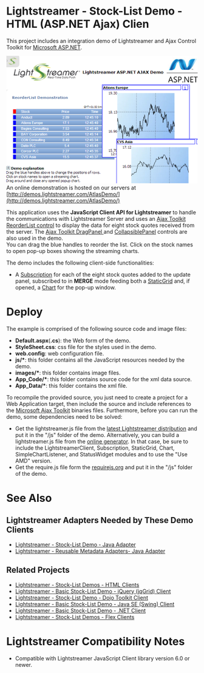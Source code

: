 # Lightstreamer - Stock-List Demo - HTML (ASP.NET Ajax) Clien #

<!-- START DESCRIPTION lightstreamer-example-stocklist-client-aspnetajax -->

This project includes an integration demo of Lightstreamer and Ajax Control Toolkit for [Microsoft ASP.NET](http://ajax.asp.net/).

[![screenshot](screen_atlas_large.png)](http://demos.lightstreamer.com/AtlasDemo/)<br>
An online demonstration is hosted on our servers at [http://demos.lightstreamer.com/AtlasDemo/](http://demos.lightstreamer.com/AtlasDemo/)

This application uses the <b>JavaScript Client API for Lightstreamer</b> to handle the communications with Lightstreamer Server and uses an [Ajax Toolkit ReorderList control](http://www.asp.net/ajaxlibrary/act_ReorderList.ashx) to display the data for eight stock quotes received from the server.
The [Ajax Toolkit DragPanel ](http://www.asp.net/ajaxlibrary/act_DragPanel.ashx) and [CollapsiblePanel](http://www.asp.net/ajaxlibrary/act_CollapsiblePanel.ashx) controls are also used in the demo.<br>
You can drag the blue handles to reorder the list. Click on the stock names to open pop-up boxes showing the streaming charts.<br>

The demo includes the following client-side functionalities:
* A [Subscription](http://www.lightstreamer.com/docs/client_javascript_uni_api/Subscription.html) for each of the eight stock quotes added to the update panel, subscribed to in <b>MERGE</b> mode feeding both a [StaticGrid](http://www.lightstreamer.com/docs/client_javascript_uni_api/StaticGrid.html) and, if opened, a [Chart](http://www.lightstreamer.com/docs/client_javascript_uni_api/Chart.html) for the pop-up window. 

<!-- END DESCRIPTION lightstreamer-example-stocklist-client-aspnetajax -->
# Deploy #

The example is comprised of the following source code and image files:
- <b>Default.aspx</b>(<b>.cs</b>): the Web form of the demo.
- <b>StyleSheet.css</b>: css file for the styles used in the demo.
- <b>web.config</b>: web configuration file.
- <b>js/*</b>: this folder contains all the JavaScript resources needed by the demo.
- <b>images/*</b>: this folder contains image files.
- <b>App_Code/*</b>: this folder contains source code for the xml data source.
- <b>App_Data/*</b>: this folder contains the xml file.

To recompile the provided source, you just need to create a project for a Web Application target, then include the source and include references to the [Microsoft Ajax Toolkit](http://ajaxcontroltoolkit.codeplex.com/releases/) binaries files.
Furthermore, before you can run the demo, some dependencies need to be solved:
- Get the lightstreamer.js file from the [latest Lightstreamer distribution](http://www.lightstreamer.com/download) and put it in the "/js" folder of the demo. Alternatively, you can build a lightstreamer.js file from the [online generator](http://www.lightstreamer.com/distros/Lightstreamer_Allegro-Presto-Vivace_5_1_1_Colosseo_20130305/Lightstreamer/DOCS-SDKs/sdk_client_javascript/tools/generator.html). In that case, be sure to include the LightstreamerClient, Subscription, StaticGrid, Chart, SimpleChartListener, and StatusWidget modules and to use the "Use AMD" version.
- Get the require.js file form the [requirejs.org](http://requirejs.org/docs/download.html) and put it in the "/js" folder of the demo.

# See Also #

## Lightstreamer Adapters Needed by These Demo Clients ##

<!-- START RELATED_ENTRIES -->
* [Lightstreamer - Stock-List Demo - Java Adapter](https://github.com/Weswit/Lightstreamer-example-Stocklist-adapter-java)
* [Lightstreamer - Reusable Metadata Adapters- Java Adapter](https://github.com/Weswit/Lightstreamer-example-ReusableMetadata-adapter-java)

<!-- END RELATED_ENTRIES -->
## Related Projects ##

* [Lightstreamer - Stock-List Demos - HTML Clients](https://github.com/Weswit/Lightstreamer-example-Stocklist-client-javascript)
* [Lightstreamer - Basic Stock-List Demo - jQuery (jqGrid) Client](https://github.com/Weswit/Lightstreamer-example-StockList-client-jquery)
* [Lightstreamer - Stock-List Demo - Dojo Toolkit Client](https://github.com/Weswit/Lightstreamer-example-StockList-client-dojo)
* [Lightstreamer - Basic Stock-List Demo - Java SE (Swing) Client](https://github.com/Weswit/Lightstreamer-example-StockList-client-java)
* [Lightstreamer - Basic Stock-List Demo - .NET Client](https://github.com/Weswit/Lightstreamer-example-StockList-client-dotnet)
* [Lightstreamer - Stock-List Demos - Flex Clients](https://github.com/Weswit/Lightstreamer-example-StockList-client-flex)

# Lightstreamer Compatibility Notes #

- Compatible with Lightstreamer JavaScript Client library version 6.0 or newer.
